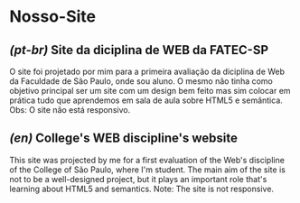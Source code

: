 # Nosso-Site
<i>(pt-br)</i>
Site da diciplina de WEB da FATEC-SP
------------------------------------
O site foi projetado por mim para a primeira avaliação da diciplina de Web da Faculdade de São Paulo, onde sou aluno. O mesmo não tinha como objetivo principal ser um site com um design bem feito mas sim colocar em prática tudo que aprendemos em sala de aula sobre HTML5 e semântica. Obs: O site não está responsivo.

<i>(en)</i>
College's WEB discipline's website
----------------------------------
This site was projected by me for a first evaluation of the Web's discipline of the College of São Paulo, where I'm student. The main aim of the site is not to be a well-designed project, but it plays an important role that's learning about HTML5 and semantics. Note: The site is not responsive.
